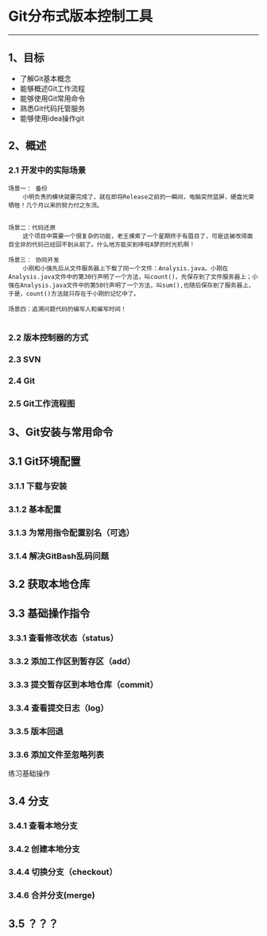 # Git分布式版本控制工具
---

## 1、目标
- 了解Git基本概念
- 能够概述Git工作流程
- 能够使用Git常用命令
- 熟悉Git代码托管服务
- 能够使用idea操作git


## 2、概述

### 2.1 开发中的实际场景
```
场景一： 备份
 	小明负责的模块就要完成了，就在即将Release之前的一瞬间，电脑突然蓝屏，硬盘光荣牺牲！几个月以来的努力付之东流。


场景二：代码还原
	这个项目中需要一个很复杂的功能，老王摸索了一个星期终于有眉目了，可是这被改得面目全非的代码已经回不到从前了。什么地方能买到哆啦A梦的时光机啊！

场景三： 协同开发
	小刚和小强先后从文件服务器上下载了同一个文件：Analysis.java。小刚在Analysis.java文件中的第30行声明了一个方法，叫count()，先保存到了文件服务器上；小强在Analysis.java文件中的第50行声明了一个方法，叫sum(),也随后保存到了服务器上，于是，count()方法就只存在于小刚的记忆中了。

场景四：追溯问题代码的编写人和编写时间！


```

### 2.2 版本控制器的方式

### 2.3 SVN

### 2.4 Git

### 2.5 Git工作流程图

## 3、Git安装与常用命令

## 3.1 Git环境配置

### 3.1.1 下载与安装

### 3.1.2 基本配置

### 3.1.3 为常用指令配置别名（可选）

### 3.1.4 解决GitBash乱码问题

## 3.2 获取本地仓库

## 3.3 基础操作指令

### 3.3.1 查看修改状态（status）

### 3.3.2 添加工作区到暂存区（add）

### 3.3.3 提交暂存区到本地仓库（commit）

### 3.3.4 查看提交日志（log）

### 3.3.5 版本回退

### 3.3.6 添加文件至忽略列表

练习基础操作

## 3.4 分支

### 3.4.1 查看本地分支

### 3.4.2 创建本地分支

### 3.4.4 切换分支（checkout）

### 3.4.6 合并分支(merge)

## 3.5 ？？？